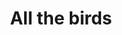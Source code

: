 ---
ee_id: '4446'
site: '1'
type: '2'
long_id: 2018-035 All the birds
url: 2018-035-all-the-birds
year: '2018'
medium: Pipe organ composition
commission:
add_credit:
dims:
pitch:
ps:
live_url:
related:
title: All the birds
youtube:
imgs: nbc-2018-035-db-ih--3H2d.jpg
subheading:
year2: '2018'
download: Alle-Fugler.pdf
add_credits:
related_code:
! '':
layout: things-i-made
---